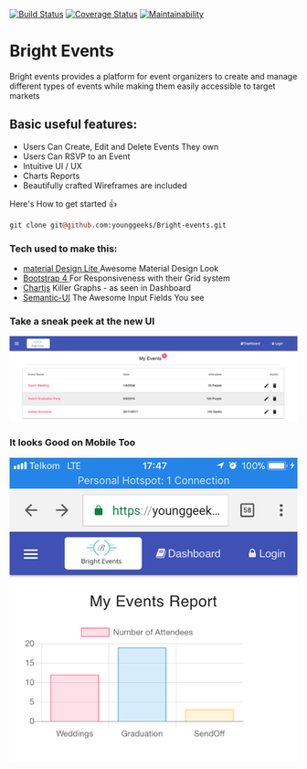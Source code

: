 [![Build Status](https://travis-ci.org/younggeeks/Bright-events.svg?branch=master)](https://travis-ci.org/younggeeks/Bright-events)
[![Coverage Status](https://coveralls.io/repos/github/younggeeks/Bright-events/badge.svg?branch=master)](https://coveralls.io/github/younggeeks/Bright-events?branch=master)
[![Maintainability](https://api.codeclimate.com/v1/badges/1416fa108e68305d492e/maintainability)](https://codeclimate.com/github/younggeeks/Bright-events/maintainability)
# Bright Events
Bright events provides a platform for event organizers to create and manage different types of events while making them easily accessible to target markets

## Basic useful features:

 * Users Can Create, Edit and Delete Events They own
 * Users Can RSVP to an Event
 * Intuitive UI / UX
 * Charts Reports
 * Beautifully crafted Wireframes are included




Here's How to get started  :+1:

```perl
git clone git@github.com:younggeeks/Bright-events.git
```



### Tech used to make this:

 * [material Design Lite ](https://getmdl.io/) Awesome Material Design Look
 * [Bootstrap 4 ](http://getbootstrap.com/) For Responsiveness with their Grid system
 * [Chartjs](chartjs.org) Killer Graphs - as seen in Dashboard
 * [Semantic-UI](semantic-ui.com) The Awesome Input Fields You see
 
### Take a sneak peek at the new UI

![Screenshot](https://raw.githubusercontent.com/younggeeks/Bright-events/screenshots/screenshots/deskto.png)

### It looks Good on Mobile Too 

![Mobile Screen](https://github.com/younggeeks/Bright-events/blob/screenshots/screenshots/mobile.PNG?raw=true)

